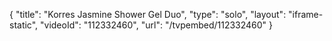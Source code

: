 {
    "title": "Korres Jasmine Shower Gel Duo",
    "type": "solo",
    "layout": "iframe-static",
    "videoId": "112332460",
    "url": "\/tvpembed\/112332460"
}